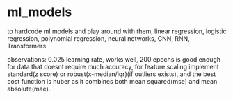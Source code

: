 # ml_models
to hardcode ml models and play around with them, linear regression, logistic regression, polynomial regression, neural networks, CNN, RNN, Transformers

observations: 0.025 learning rate, works well, 200 epochs is good enough for data that doesnt require much accuracy, for feature scaling implement standard(z score) or robust(x-median/iqr)(if outliers exists), and the best cost function is huber as it combines both mean squared(mse) and mean absolute(mae).
